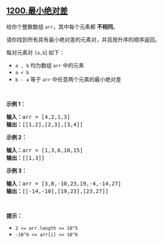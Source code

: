 ## [1200.最小绝对差](https://leetcode.cn/problems/minimum-absolute-difference/)
<p>给你个整数数组&nbsp;<code>arr</code>，其中每个元素都 <strong>不相同</strong>。</p>

<p>请你找到所有具有最小绝对差的元素对，并且按升序的顺序返回。</p>

<p>每对元素对 <code>[a,b</code>] 如下：</p>

<ul>
	<li><code>a ,&nbsp;b</code>&nbsp;均为数组&nbsp;<code>arr</code>&nbsp;中的元素</li>
	<li><code>a &lt; b</code></li>
	<li><code>b - a</code>&nbsp;等于 <code>arr</code> 中任意两个元素的最小绝对差</li>
</ul>

<p>&nbsp;</p>

<p><strong>示例 1：</strong></p>

<pre>
<strong>输入：</strong>arr = [4,2,1,3]
<strong>输出：</strong>[[1,2],[2,3],[3,4]]
</pre>

<p><strong>示例 2：</strong></p>

<pre>
<strong>输入：</strong>arr = [1,3,6,10,15]
<strong>输出：</strong>[[1,3]]
</pre>

<p><strong>示例 3：</strong></p>

<pre>
<strong>输入：</strong>arr = [3,8,-10,23,19,-4,-14,27]
<strong>输出：</strong>[[-14,-10],[19,23],[23,27]]
</pre>

<p>&nbsp;</p>

<p><strong>提示：</strong></p>

<ul>
	<li><code>2 &lt;= arr.length &lt;= 10^5</code></li>
	<li><code>-10^6 &lt;= arr[i] &lt;= 10^6</code></li>
</ul>
